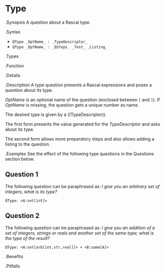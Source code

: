 # Type

.Synopsis
A question about a Rascal type.

.Syntax

*  `QType _OptName_ : _TypeDescriptor_`
*  `QType _OptName_ : _QSteps_ _Test_ _Listing_`

.Types

.Function

.Details

.Description
A type question presents a Rascal expressions and poses a question about its type.

_OptName_ is an optional name of the question (enclosed between `[` and `]`).
If _OptName_ is missing, the question gets a unique number as name.

The desired type is given by a ((TypeDescriptor)).

The first form presents the value generated for the _TypeDescriptor_ and asks about its type.

The second form allows more preparatory steps and also allows adding a listing to the question.

.Examples
See the effect of the following type questions in the Questions section below.

##  Question 1 

The following question can be paraphrased as: _I give you an arbitrary set of integers, what is its type?_
```rascal
QType: <A:set[int]>
```

##  Question 2 


The following question can be paraphrased as: _I give you an addition of a set of integers, strings or reals and another set of the same type; what is the type of the result?_
```rascal
QType: <A:set[arb[int,str,real]]> + <B:same[A]>
```

.Benefits

.Pitfalls

